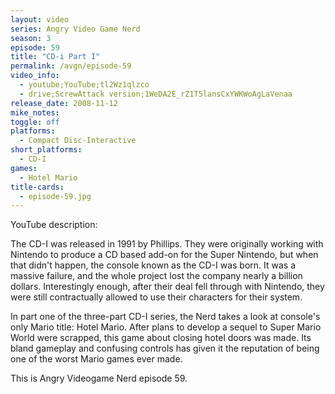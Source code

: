 ```yaml
---
layout: video
series: Angry Video Game Nerd
season: 3
episode: 59
title: "CD-i Part I"
permalink: /avgn/episode-59
video_info:
  - youtube;YouTube;tl2Wz1qlzco
  - drive;ScrewAttack version;1WeDA2E_rZ1T5lansCxYWKWoAgLaVenaa
release_date: 2008-11-12
mike_notes:
toggle: off
platforms:
  - Compact Disc-Interactive
short_platforms:
  - CD-I
games:
  - Hotel Mario
title-cards:
  - episode-59.jpg
---
```


<p class="yt-description">YouTube description:</p>

The CD-I was released in 1991 by Phillips. They were originally working with Nintendo to produce a CD based add-on for the Super Nintendo, but when that didn't happen, the console known as the CD-I was born. It was a massive failure, and the whole project lost the company nearly a billion dollars. Interestingly enough, after their deal fell through with Nintendo, they were still contractually allowed to use their characters for their system.

In part one of the three-part CD-I series, the Nerd takes a look at console's only Mario title: Hotel Mario. After plans to develop a sequel to Super Mario World were scrapped, this game about closing hotel doors was made. Its bland gameplay and confusing controls has given it the reputation of being one of the worst Mario games ever made.

This is Angry Videogame Nerd episode 59.